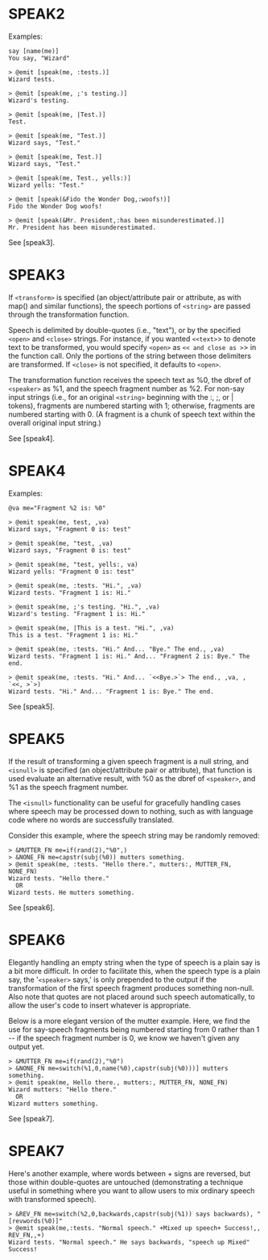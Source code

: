 # SPEAK2

  Examples:
```
say [name(me)]
You say, "Wizard"
```

    > @emit [speak(me, :tests.)]
    Wizard tests.

    > @emit [speak(me, ;'s testing.)]
    Wizard's testing.

    > @emit [speak(me, |Test.)]
    Test.

    > @emit [speak(me, "Test.)]
    Wizard says, "Test."

    > @emit [speak(me, Test.)]
    Wizard says, "Test."

    > @emit [speak(me, Test., yells:)]
    Wizard yells: "Test."

    > @emit [speak(&Fido the Wonder Dog,:woofs!)]
    Fido the Wonder Dog woofs!

    > @emit [speak(&Mr. President,:has been misunderestimated.)]
    Mr. President has been misunderestimated.

  See [speak3].
# SPEAK3

  If `<transform>` is specified (an object/attribute pair or attribute, as with map() and similar functions), the speech portions of `<string>` are passed through the transformation function.

  Speech is delimited by double-quotes (i.e., "text"), or by the specified `<open>` and `<close>` strings. For instance, if you wanted `<<text>`> to denote text to be transformed, you would specify `<open>` as `<< and close as >`> in the function call. Only the portions of the string between those delimiters are transformed. If `<close>` is not specified, it defaults to `<open>`.

  The transformation function receives the speech text as %0, the dbref of `<speaker>` as %1, and the speech fragment number as %2. For non-say input strings (i.e., for an original `<string>` beginning with the :, ;, or | tokens), fragments are numbered starting with 1; otherwise, fragments are numbered starting with 0. (A fragment is a chunk of speech text within the overall original input string.)

  See [speak4].
# SPEAK4

  Examples:
```
@va me="Fragment %2 is: %0"
```

    > @emit speak(me, test, ,va)
    Wizard says, "Fragment 0 is: test"

    > @emit speak(me, "test, ,va)
    Wizard says, "Fragment 0 is: test"

    > @emit speak(me, "test, yells:, va)
    Wizard yells: "Fragment 0 is: test"

    > @emit speak(me, :tests. "Hi.", ,va)
    Wizard tests. "Fragment 1 is: Hi."

    > @emit speak(me, ;'s testing. "Hi.", ,va)
    Wizard's testing. "Fragment 1 is: Hi."

    > @emit speak(me, |This is a test. "Hi.", ,va)
    This is a test. "Fragment 1 is: Hi."

    > @emit speak(me, :tests. "Hi." And... "Bye." The end., ,va)
    Wizard tests. "Fragment 1 is: Hi." And... "Fragment 2 is: Bye." The end.

    > @emit speak(me, :tests. "Hi." And... `<<Bye.>`> The end., ,va, , `<<, >`>)
    Wizard tests. "Hi." And... "Fragment 1 is: Bye." The end.

  See [speak5].
# SPEAK5

  If the result of transforming a given speech fragment is a null string, and `<isnull>` is specified (an object/attribute pair or attribute), that function is used evaluate an alternative result, with %0 as the dbref of `<speaker>`, and %1 as the speech fragment number.

  The `<isnull>` functionality can be useful for gracefully handling cases where speech may be processed down to nothing, such as with language code where no words are successfully translated.

  Consider this example, where the speech string may be randomly removed:

    > &MUTTER_FN me=if(rand(2),"%0",)
    > &NONE_FN me=capstr(subj(%0)) mutters something.
    > @emit speak(me, :tests. "Hello there.", mutters:, MUTTER_FN, NONE_FN)
    Wizard tests. "Hello there."
      OR
    Wizard tests. He mutters something.

  See [speak6].
# SPEAK6

  Elegantly handling an empty string when the type of speech is a plain say is a bit more difficult. In order to facilitate this, when the speech type is a plain say, the '`<speaker>` says,' is only prepended to the output if the transformation of the first speech fragment produces something non-null. Also note that quotes are not placed around such speech automatically, to allow the user's code to insert whatever is appropriate.

  Below is a more elegant version of the mutter example. Here, we find the use for say-speech fragments being numbered starting from 0 rather than 1 -- if the speech fragment number is 0, we know we haven't given any output yet.

    > &MUTTER_FN me=if(rand(2),"%0")
    > &NONE_FN me=switch(%1,0,name(%0),capstr(subj(%0)))] mutters something.
    > @emit speak(me, Hello there., mutters:, MUTTER_FN, NONE_FN)
    Wizard mutters: "Hello there."
      OR
    Wizard mutters something.

  See [speak7].
# SPEAK7

  Here's another example, where words between + signs are reversed, but those within double-quotes are untouched (demonstrating a technique useful in something where you want to allow users to mix ordinary speech with transformed speech).

    > &REV_FN me=switch(%2,0,backwards,capstr(subj(%1)) says backwards), "[revwords(%0)]"
    > @emit speak(me,:tests. "Normal speech." +Mixed up speech+ Success!,, REV_FN,,+)
    Wizard tests. "Normal speech." He says backwards, "speech up Mixed" Success!


